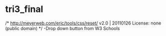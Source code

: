 # tri3_final
/* http://meyerweb.com/eric/tools/css/reset/ 
   v2.0 | 20110126
   License: none (public domain)
*/
-Drop down button from W3 Schools